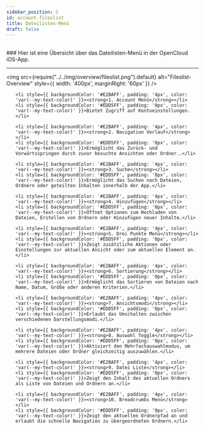 ```yaml
---
sidebar_position: 2
id: account-fileslist
title: Dateilisten-Menü
draft: false
---
```


<br/>
### Hier ist eine Übersicht über das Dateilisten-Menü in der OpenCloud iOS-App.

---

<div style={{ display: 'flex', alignItems: 'center' }}>

<img src={require("../../img/overview/fileslist.png").default} alt="Fileslist-Overview" style={{ width: '400px', marginRight: '60px' }} />

<ul style={{ listStyleType: 'none', padding: 0, margin: 0, width: '100%' }}>

    <li style={{ backgroundColor: '#E2BAFF', padding: '4px', color: 'var(--my-text-color)' }}><strong>1. Account Menü</strong></li>
    <li style={{ backgroundColor: '#EDD5FF', padding: '0px', color: 'var(--my-text-color)' }}>Bietet Zugriff auf Kontoeinstellungen.</li>

    <li style={{ backgroundColor: '#E2BAFF', padding: '4px', color: 'var(--my-text-color)' }}><strong>2. Navigation Verlauf</strong></li>
    <li style={{ backgroundColor: '#EDD5FF', padding: '0px', color: 'var(--my-text-color)' }}>Ermöglicht das Zurück- und Vorwärtsspringen durch zuvor besuchte Ansichten oder Ordner..</li>

    <li style={{ backgroundColor: '#E2BAFF', padding: '4px', color: 'var(--my-text-color)' }}><strong>3. Suche</strong></li>
    <li style={{ backgroundColor: '#EDD5FF', padding: '0px', color: 'var(--my-text-color)' }}>Ermöglicht das Suchen nach Dateien, Ordnern oder geteilten Inhalten innerhalb der App.</li>

    <li style={{ backgroundColor: '#E2BAFF', padding: '4px', color: 'var(--my-text-color)' }}><strong>4. Hinzufügen</strong></li>
    <li style={{ backgroundColor: '#EDD5FF', padding: '0px', color: 'var(--my-text-color)' }}>Öffnet Optionen zum Hochladen von Dateien, Erstellen von Ordnern oder Hinzufügen neuer Inhalte.</li>

    <li style={{ backgroundColor: '#E2BAFF', padding: '4px', color: 'var(--my-text-color)' }}><strong>5. Drei Punkte Menü</strong></li>
    <li style={{ backgroundColor: '#EDD5FF', padding: '0px', color: 'var(--my-text-color)' }}>Zeigt zusätzliche Aktionen oder Einstellungen zur aktuellen Ansicht oder zum aktuellen Element an.</li>

    <li style={{ backgroundColor: '#E2BAFF', padding: '4px', color: 'var(--my-text-color)' }}><strong>6. Sortierung</strong></li>
    <li style={{ backgroundColor: '#EDD5FF', padding: '0px', color: 'var(--my-text-color)' }}>Ermöglicht das Sortieren von Dateien nach Name, Datum, Größe oder anderen Kriterien.</li>

    <li style={{ backgroundColor: '#E2BAFF', padding: '4px', color: 'var(--my-text-color)' }}><strong>7. Ansichtsmodi</strong></li>
    <li style={{ backgroundColor: '#EDD5FF', padding: '0px', color: 'var(--my-text-color)' }}>Erlaubt das Umschalten zwischen verschiedenen Darstellungsmodi.</li>

    <li style={{ backgroundColor: '#E2BAFF', padding: '4px', color: 'var(--my-text-color)' }}><strong>8. Auswahl Toggle</strong></li>
    <li style={{ backgroundColor: '#EDD5FF', padding: '0px', color: 'var(--my-text-color)' }}>Aktiviert den Mehrfachauswahlmodus, um mehrere Dateien oder Ordner gleichzeitig auszuwählen.</li>

    <li style={{ backgroundColor: '#E2BAFF', padding: '4px', color: 'var(--my-text-color)' }}><strong>9. Datei Liste</strong></li>
    <li style={{ backgroundColor: '#EDD5FF', padding: '0px', color: 'var(--my-text-color)' }}>Zeigt den Inhalt des aktuellen Ordners als Liste von Dateien und Ordnern an.</li>

    <li style={{ backgroundColor: '#E2BAFF', padding: '4px', color: 'var(--my-text-color)' }}><strong>10. Breadcrumbs Menü</strong></li>
    <li style={{ backgroundColor: '#EDD5FF', padding: '0px', color: 'var(--my-text-color)' }}>Zeigt den aktuellen Ordnerpfad an und erlaubt die schnelle Navigation zu übergeordneten Ordnern.</li>

  </ul>

</div>
